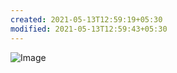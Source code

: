 ```yaml
---
created: 2021-05-13T12:59:19+05:30
modified: 2021-05-13T12:59:43+05:30
---
```


![Image](./media/image_picker5398473144379043634.jpg)
